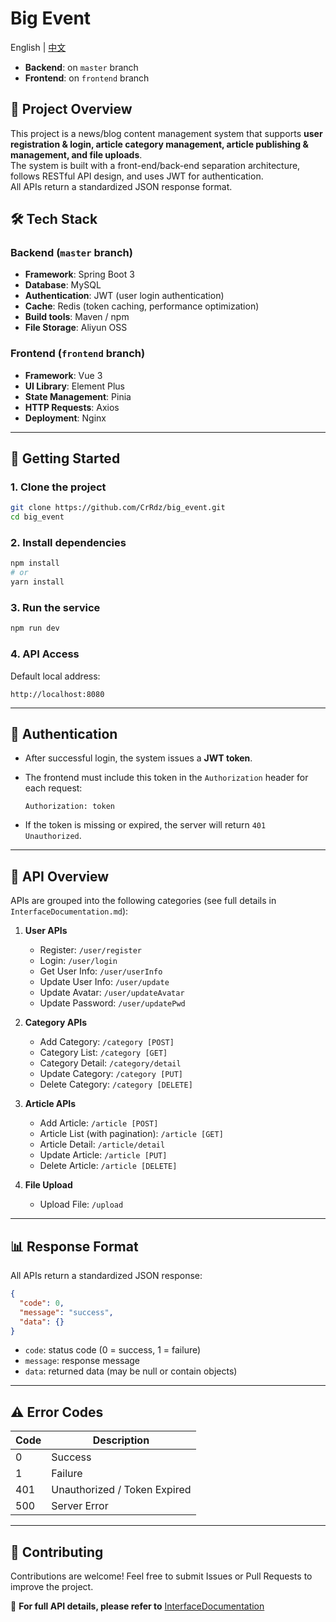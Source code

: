 # Big Event  

English |  [中文](./README_CN.md) 

- **Backend**: on `master` branch  
- **Frontend**: on `frontend` branch  

## 📖 Project Overview  

This project is a news/blog content management system that supports **user registration & login, article category management, article publishing & management, and file uploads**.  
The system is built with a front-end/back-end separation architecture, follows RESTful API design, and uses JWT for authentication.  
All APIs return a standardized JSON response format.  

## 🛠 Tech Stack  

### Backend (`master` branch)  

- **Framework**: Spring Boot 3  
- **Database**: MySQL  
- **Authentication**: JWT (user login authentication)  
- **Cache**: Redis (token caching, performance optimization)  
- **Build tools**: Maven / npm  
- **File Storage**: Aliyun OSS  

### Frontend (`frontend` branch)  

- **Framework**: Vue 3  
- **UI Library**: Element Plus  
- **State Management**: Pinia  
- **HTTP Requests**: Axios  
- **Deployment**: Nginx  

---

## 🚀 Getting Started  

### 1. Clone the project  

```bash
git clone https://github.com/CrRdz/big_event.git
cd big_event
```

### 2. Install dependencies  

```bash
npm install
# or
yarn install
```

### 3. Run the service  

```bash
npm run dev
```

### 4. API Access  

Default local address:  

```
http://localhost:8080
```

---

## 🔐 Authentication  

- After successful login, the system issues a **JWT token**.  

- The frontend must include this token in the `Authorization` header for each request:  

  ```http
  Authorization: token
  ```

- If the token is missing or expired, the server will return `401 Unauthorized`.  

---

## 📂 API Overview  

APIs are grouped into the following categories (see full details in `InterfaceDocumentation.md`):  

1. **User APIs**  
   - Register: `/user/register`  
   - Login: `/user/login`  
   - Get User Info: `/user/userInfo`  
   - Update User Info: `/user/update`  
   - Update Avatar: `/user/updateAvatar`  
   - Update Password: `/user/updatePwd`  

2. **Category APIs**  
   - Add Category: `/category [POST]`  
   - Category List: `/category [GET]`  
   - Category Detail: `/category/detail`  
   - Update Category: `/category [PUT]`  
   - Delete Category: `/category [DELETE]`  

3. **Article APIs**  
   - Add Article: `/article [POST]`  
   - Article List (with pagination): `/article [GET]`  
   - Article Detail: `/article/detail`  
   - Update Article: `/article [PUT]`  
   - Delete Article: `/article [DELETE]`  

4. **File Upload**  
   - Upload File: `/upload`  

---

## 📊 Response Format  

All APIs return a standardized JSON response:  

```json
{
  "code": 0,
  "message": "success",
  "data": {}
}
```

- `code`: status code (0 = success, 1 = failure)  
- `message`: response message  
- `data`: returned data (may be null or contain objects)  

---

## ⚠️ Error Codes  

| Code | Description                  |
| ---- | ---------------------------- |
| 0    | Success                      |
| 1    | Failure                      |
| 401  | Unauthorized / Token Expired |
| 500  | Server Error                 |

---

## 🤝 Contributing  

Contributions are welcome! Feel free to submit Issues or Pull Requests to improve the project.  

📌 **For full API details, please refer to** [InterfaceDocumentation](./InterfaceDocumentation.md)  